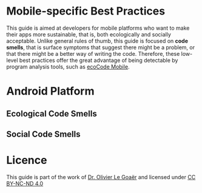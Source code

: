 # Mobile-specific Best Practices

This guide is aimed at developers for mobile platforms who want to make their apps more sustainable, that is, both ecologically and socially acceptable. Unlike general rules of thumb, this guide is focused on **code smells**, that is surface symptoms that suggest there might be a
problem, or that there might be a better way of writing the code. Therefore, these low-level best practices offer the great advantage of being detectable by program analysis tools, such as [ecoCode Mobile](https://github.com/green-code-initiative/ecoCode-mobile).

# Android Platform

## Ecological Code Smells

## Social Code Smells


# Licence
This guide is part of the work of [Dr. Olivier Le Goaër](https://olegoaer.perso.univ-pau.fr/) and licensed under [CC BY-NC-ND 4.0](LICENSE.md)
